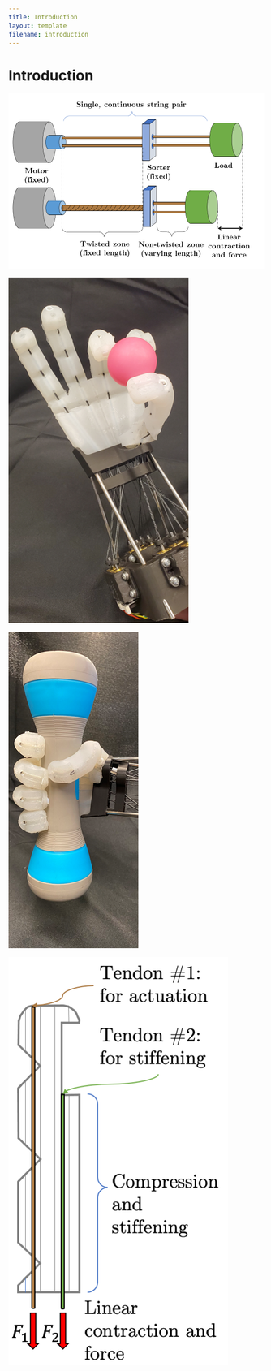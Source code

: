 ```yaml
---
title: Introduction
layout: template
filename: introduction
--- 
```


# Introduction

![tsa_sorting_mechanism](./images/tsa_sorting_mechanism.png)

![AltFirstPicture2](./images/AltFirstPicture2.PNG)

![1-power-grasp](./images/1-power-grasp.png)

![1-tunable-stiffness](./images/1-tunable-stiffness.png)